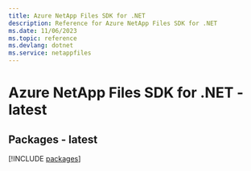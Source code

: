 ```yaml
---
title: Azure NetApp Files SDK for .NET
description: Reference for Azure NetApp Files SDK for .NET
ms.date: 11/06/2023
ms.topic: reference
ms.devlang: dotnet
ms.service: netappfiles
---
```

# Azure NetApp Files SDK for .NET - latest
## Packages - latest
[!INCLUDE [packages](netapp-files-index.md)]